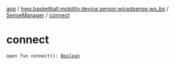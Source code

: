 [app](../../index.md) / [hwp.basketball.mobility.device.sensor.wicedsense.ws_bs](../index.md) / [SenseManager](index.md) / [connect](.)

# connect

`open fun connect(): `[`Boolean`](https://kotlinlang.org/api/latest/jvm/stdlib/kotlin/-boolean/index.html)